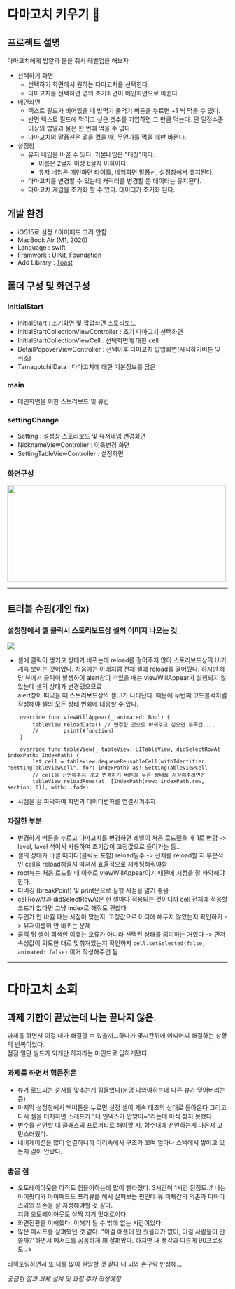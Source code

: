 # 다마고치 키우기 👾

## 프로젝트 설명
다마고치에게 밥알과 물을 줘서 레벨업을 해보자

- 선택하기 화면
  - 선택하기 화면에서 원하는 다마고치를 선택한다.
  - 다마고치를 선택하면 앱의 초기화면이 메인화면으로 바뀐다.
- 메인화면
  - 텍스트 필드가 비어있을 때 밥먹기 물먹기 버튼을 누르면 +1 씩 먹을 수 있다.
  - 반면 텍스트 필드에 먹이고 싶은 갯수를 기입하면 그 만큼 먹는다. 단 일정수준 이상의 밥알과 물은 한 번에 먹을 수 없다.
  - 다마고치의 말풍선은 앱을 켰을 때, 무언가를 먹을 때만 바뀐다.
- 설정창
  - 유저 네임을 바꿀 수 있다. 기본네임은 "대장"이다. 
      - 이름은 2글자 이상 6글자 이하이다.
      - 유저 네임은 메인화면 타이틀, 네임화면 말풍선, 설정창에서 유지된다.
  - 다마고치를 변경할 수 있는데 캐릭터를 변경할 뿐 데이터는 유지된다.
  - 다마고치 게임을 초기화 할 수 있다. 데이터가 초기화 된다. 

## 개발 환경
- iOS15로 설정 / 아이패드 고려 안함
- MacBook Air (M1, 2020)
- Language : swift
- Framwork : UIKit, Foundation
- Add Library : [Toast](https://github.com/scalessec/Toast-Swift)

## 폴더 구성 및 화면구성
### InitialStart
- InitialStart : 초기화면 및 팝업화면 스토리보드
- InitialStartCollectionViewController : 초기 다마고치 선택화면
-  InitialStartCollectionViewCell : 선택화면에 대한 cell
- DetailPopoverViewController : 선택이후 다마고치 팝업화면(시작하기버튼 및 취소)
- TamagotchiIData : 다마고치에 대한 기본정보를 담은 
### main
- 메인화면을 위한 스토리보드 및 뷰컨
### settingChange
- Setting : 설정창 스토리보드 및 유저네임 변경화면
- NicknameViewController : 이름변경 화면
- SettingTableViewController : 설정화면 
### 화면구성
<img src="https://drive.google.com/uc?export=view&id=1jjZIpDnbj9-szkf4PdhBJkX3SOKuiwgP" width="500" height="220">

---

## 트러블 슈핑(개인 fix)

### 설정창에서 셀 클릭시 스토리보드상 셀의 이미지 나오는 것
<img src="https://drive.google.com/uc?export=view&id=1_yx8jAGHmc5qr_LlC9ymyP2XYRqVcJzC">

- 셀에 클릭이 생기고 상태가 바뀌는데 reload를 걸어주지 않아 스토리보드상의 UI가 계속 보이는 것이었다.
처음에는 아래처럼 전체 셀에 reload를 걸어줬다. 하지만 해당 뷰에서 클릭이 발생하여 alert창이 떠있을 때는 viewWillAppear가 실행되지 않았는데 셀의 상태가 변경됐으므로  
alert창이 떠있을 때 스토리보드상의 셀UI가 나타난다. 때문에 두번째 코드블럭처럼 작성해야 셀의 모든 상태 변화에 대응할 수 있다. 
```
    override func viewWillAppear(_ animated: Bool) {
        tableView.reloadData() // 변경한 값으로 바꿔주고 싶으면 무족건....
        //        print(#function)
    }
```

```
    override func tableView(_ tableView: UITableView, didSelectRowAt indexPath: IndexPath) {
        let cell = tableView.dequeueReusableCell(withIdentifier: "SettingTableViewCell", for: indexPath) as! SettingTableViewCell
        // cell을 선언해주지 않고 변경하기 버튼을 누른 상태를 저장해주려면?
        tableView.reloadRows(at: [IndexPath(row: indexPath.row, section: 0)], with: .fade)
```
- 시점을 잘 파악하여 화면과 데이터변화를 연결시켜주자.

### 자잘한 부분
- 변경하기 버튼을 누르고 다마고치를 변경하면 레벨이 처음 로드됐을 때 1로 변함 -> level, lavel 섞어서 사용하여 초기값이 고정값으로 들어가는 등..
- 셀의 상태가 바뀔 때마다(클릭도 포함) reload필수 -> 전체를 reload할 지 부분적인 cell을 reload해줄지 따져서 효율적으로 재세팅해줘야함
- root뷰는 처음 로드될 때 이후로 viewWillAppear이기 때문에 시점을 잘 파악해야한다.
- 디버깅 (breakPoint) 및 print문으로 실행 시점을 알기 좋음
- cellRowAt과 didSelectRowAt은 한 셀마다 적용되는 것이니까 cell 전체에 적용할 코드가 없다면 그냥 index로 해줘도 괜찮다
- 무언가 안 바뀔 때는 시점이 맞는지, 고정값으로 어디에 해두지 않았는지 확인하기 -> 유저이름이 안 바뀌는 문제
- 클릭 뒤 셀이 회색인 이유는 오류가 아니라 선택된 상태를 의미하는 거였다 -> 먼저 속성값이 의도한 대로 맞춰져있는지 확인하자
    `cell.setSelected(false, animated: false)` 이거 작성해주면 됨
---
# 다마고치 소회
## 과제 기한이 끝났는데 나는 끝나지 않은. 
과제를 하면서 이걸 내가 해결할 수 있을까...하다가 몇시간뒤에 어찌어찌 해결하는 상황의 반복이었다.  
점점 일단 빌드가 되게만 하자라는 마인드로 임하게됐다.  
### 과제를 하면서 힘든점은
- 뷰가 로드되는 순서를 맞추는게 힘들었다(분명 나와야하는데 다른 뷰가 덮어버리는 등)
- 마지막 설정창에서 백버튼을 누르면 설정 셀이 계속 태초의 상태로 돌아온다 그리고 다시
셀을 터치하면 스레드가 "너 인덱스가 안맞아~"라는데 아직 찾지 못했다.
- 변수를 선언할 때 클래스의 프로퍼티로 해야할 지, 함수내에 선언하는게 나은지 고민스러웠다.
- 네비게이션을 많이 연결하니까 머리속에서 구조가 꼬여 얼마나 스택에서 쌓이고 있는지 감이 안왔다.

### 좋은 점
- 오토레이아웃을 아직도 힘들어하는데 많이 빨라졌다. 3시간이 1시간 된정도..?
나는 아이팟터와 아이패드도 프리뷰를 해서 살펴보는 편인데 뷰 객체간의 의존과 디바이스와의 의존을 잘 지정해야할 것 같다.  
지금 오토레이아웃도 살짝 자기 멋대로이다.
- 화면전환을 이해했다. 이해가 될 수 밖에 없는 시간이었다.
- 많은 메서드를 살펴봤던 것 같다. "이걸 애플이 안 줬을리가 없어, 이걸 사람들이 안 쓸까?"하면서 메서드를 꼼꼼하게
꽤 살펴봤다. 하지만 내 생각과 다른게 90프로정도..ㅎ 

리팩토링하면서 또 나를 많이 원망할 것 같다 내 뇌와 손구락 반성해...  

_궁금한 점과 과제 설계 및 과정 추가 작성예정_



